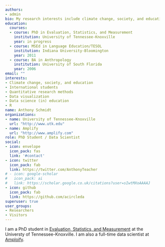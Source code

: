 ```yaml
---
authors:
- admin
bio: My research interests include climate change, society, and education. I also have a focus on quantitative methods, including data science education and data visualization.
education:
  courses:
  - course: PhD in Evaluation, Statistics, and Measurement
    institution: University of Tennessee-Knoxville
    year: in progress
  - course: MSEd in Language Education/TESOL
    institution: Indiana University-Bloomington
    year: 2011
  - course: BA in Anthropology
    institution: University of South Florida
    year: 2006
email: ""
interests:
- Climate change, society, and education
- International students
- Quantitative research methods
- Data visualization
- Data science (in) education
- R
name: Anthony Schmidt
organizations:
- name: University of Tennessee-Knoxville
  url: "http://www.utk.edu"
- name: Amplify
  url: "http://www.amplify.com"
role: PhD Student / Data Scientist
social:
- icon: envelope
  icon_pack: fas
  link: '#contact'
- icon: twitter
  icon_pack: fab
  link: https://twitter.com/AnthonyTeacher
# - icon: google-scholar
#   icon_pack: ai
#   link: https://scholar.google.co.uk/citations?user=sIwtMXoAAAAJ
- icon: github
  icon_pack: fab
  link: https://github.com/acircleda
superuser: true
user_groups:
- Researchers
- Visitors
---
```


I am a PhD student in [Evaluation, Statistics, and Measurement](https://epc.utk.edu/evaluation-statistics-measurement/) at the Universty of Tennessee-Knoxville. I am also a full-time data scientist at [Amploify](http://www.amplify.com/). 
